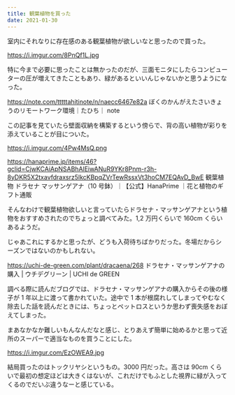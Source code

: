 ```yaml
---
title: 観葉植物を買った
date: 2021-01-30
---
```


室内にそれなりに存在感のある観葉植物が欲しいなと思ったので買った。

https://i.imgur.com/8PnQf1L.jpg

特に今まで必要に思ったことは無かったのだが、三面モニタにしたらコンピューターの圧が増えてきたこともあり、緑があるといいんじゃないかと思うようになった。

https://note.com/tttttahitinote/n/naecc6467e82a
ぼくのかんがえたさいきょうのリモートワーク環境｜たひち｜ note

この記事を見ていたら壁面収納を構築するという傍らで、背の高い植物が彩りを添えていることが目についた。

https://i.imgur.com/4Pw4MsQ.png

https://hanaprime.jp/items/46?gclid=CjwKCAiApNSABhAlEiwANuR9YKr8Pnm-r3h-8yDKR5X2txavfdraxsrz5lkcKBpqZVrTewRssxVt3hoCM7EQAvD_BwE
観葉植物 ドラセナ マッサンゲアナ（10 号鉢）｜【公式】HanaPrime ｜花と植物のギフト通販

そんなわけで観葉植物欲しいと言っていたらドラセナ・マッサンゲアナという植物をおすすめされたのでちょっと調べてみた。1,2 万円くらいで 160cm くらいあるようだ。

じゃあこれにするかと思ったが、どうも入荷待ちばかりだった。冬場だからシーズンではないのかもしれない。

https://uchi-de-green.com/plant/dracaena/268
ドラセナ・マッサンゲアナの購入 | ウチデグリーン | UCHI de GREEN

調べる際に読んだブログでは、ドラセナ・マッサンゲアナの購入からその後の様子が 1 年以上に渡って書かれていた。途中で 1 本が根腐れしてしまってやむなく除去した話を読んだときには、ちょっとペットロスというか思わず喪失感をおぼえてしまった。

まあなかなか難しいもんなんだなと感じ、とりあえず簡単に始めるかと思って近所のスーパーで適当なものを買うことにした。

https://i.imgur.com/EzOWEA9.jpg

結局買ったのはトックリヤシというもの。3000 円だった。高さは 90cm くらいで最初の想定ほどは大きくはないが、これだけでもふとした視界に緑が入ってくるのでだいぶ違うなーと感じている。
